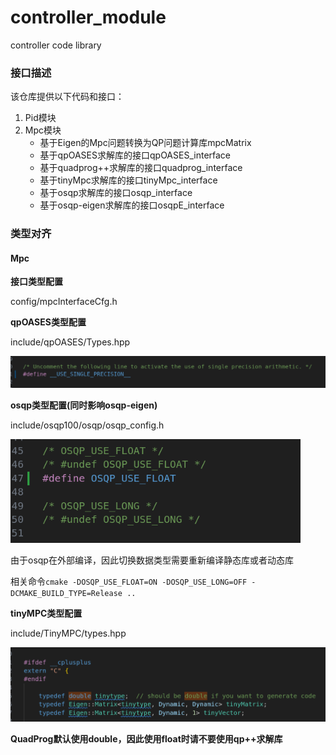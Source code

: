 # controller_module
controller code library

### 接口描述

该仓库提供以下代码和接口：

1. Pid模块
2. Mpc模块
   - 基于Eigen的Mpc问题转换为QP问题计算库mpcMatrix
   - 基于qpOASES求解库的接口qpOASES_interface
   - 基于quadprog++求解库的接口quadprog_interface
   - 基于tinyMpc求解库的接口tinyMpc_interface
   - 基于osqp求解库的接口osqp_interface
   - 基于osqp-eigen求解库的接口osqpE_interface

### 类型对齐

#### Mpc

**接口类型配置**

config/mpcInterfaceCfg.h

**qpOASES类型配置**

include/qpOASES/Types.hpp

<img src="README.assets/image-20250529153012992.png" alt="image-20250529153012992" style="zoom: 67%;" />

**osqp类型配置(同时影响osqp-eigen)**

include/osqp100/osqp/osqp_config.h

<img src="README.assets/image-20250529153445586.png" alt="image-20250529153445586" style="zoom:80%;" />

由于osqp在外部编译，因此切换数据类型需要重新编译静态库或者动态库

相关命令`cmake -DOSQP_USE_FLOAT=ON -DOSQP_USE_LONG=OFF -DCMAKE_BUILD_TYPE=Release ..`

**tinyMPC类型配置**

include/TinyMPC/types.hpp

<img src="README.assets/image-20250529153734537.png" alt="image-20250529153734537" style="zoom:80%;" />

**QuadProg默认使用double，因此使用float时请不要使用qp++求解库**
